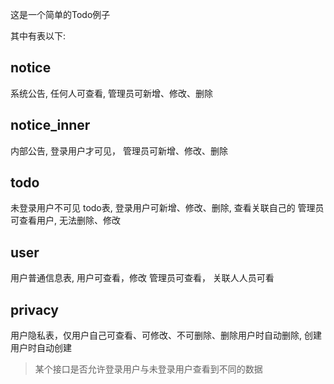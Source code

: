 这是一个简单的Todo例子

其中有表以下:

## notice
系统公告, 任何人可查看, 管理员可新增、修改、删除

## notice_inner
内部公告, 登录用户才可见， 管理员可新增、修改、删除

## todo
未登录用户不可见
todo表, 登录用户可新增、修改、删除, 查看关联自己的
管理员可查看用户, 无法删除、修改

## user 
用户普通信息表, 用户可查看，修改
管理员可查看， 关联人人员可看

## privacy 
用户隐私表，仅用户自己可查看、可修改、不可删除、删除用户时自动删除, 创建用户时自动创建

> 某个接口是否允许登录用户与未登录用户查看到不同的数据


 